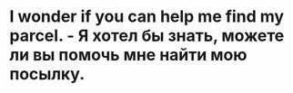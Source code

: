 # I wonder if you can help me find my parcel. - Я хотел бы знать, можете ли вы помочь мне найти мою посылку.
